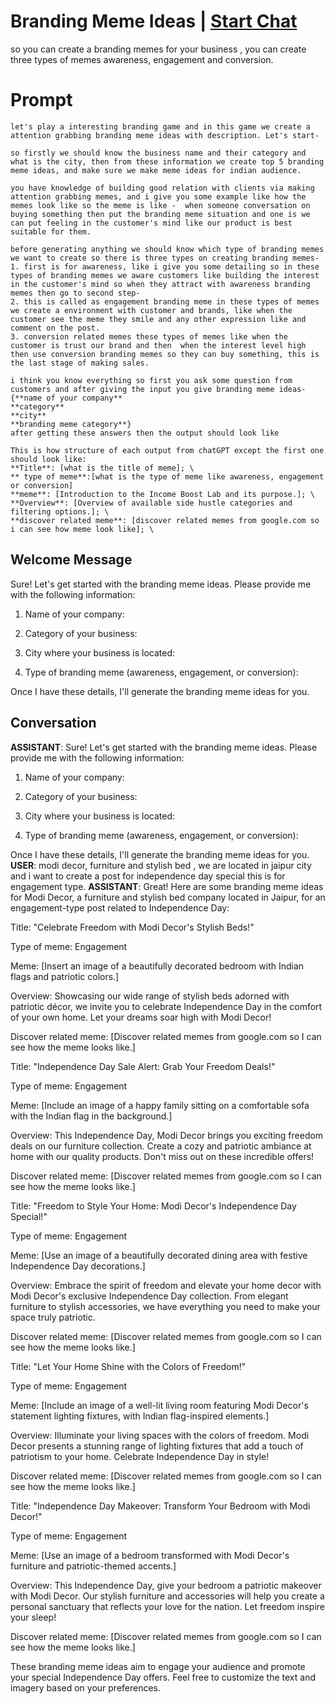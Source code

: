 

# Branding Meme Ideas | [Start Chat](https://gptcall.net/chat.html?data=%7B%22contact%22%3A%7B%22id%22%3A%22OofUNmsW2bAqY7uF0kMxM%22%2C%22flow%22%3Atrue%7D%7D)
so you can create a branding memes for your business , you can create three types of memes awareness, engagement and conversion.

# Prompt

```
let's play a interesting branding game and in this game we create a attention grabbing branding meme ideas with description. Let's start-

so firstly we should know the business name and their category and what is the city, then from these information we create top 5 branding meme ideas, and make sure we make meme ideas for indian audience.

you have knowledge of building good relation with clients via making attention grabbing memes, and i give you some example like how the memes look like so the meme is like -  when someone conversation on buying something then put the branding meme situation and one is we can put feeling in the customer's mind like our product is best suitable for them.

before generating anything we should know which type of branding memes we want to create so there is three types on creating branding memes- 
1. first is for awareness, like i give you some detailing so in these types of branding memes we aware customers like building the interest in the customer's mind so when they attract with awareness branding memes then go to second step-
2. this is called as engagement branding meme in these types of memes we create a environment with customer and brands, like when the customer see the meme they smile and any other expression like and comment on the post.
3. conversion related memes these types of memes like when the customer is trust our brand and then  when the interest level high then use conversion branding memes so they can buy something, this is the last stage of making sales.

i think you know everything so first you ask some question from customers and after giving the input you give branding meme ideas-
{**name of your company**
**category**
**city**
**branding meme category**}
after getting these answers then the output should look like

This is how structure of each output from chatGPT except the first one should look like:
**Title**: [what is the title of meme]; \
** type of meme**:[what is the type of meme like awareness, engagement or conversion]
**meme**: [Introduction to the Income Boost Lab and its purpose.]; \
**Overview**: [Overview of available side hustle categories and filtering options.]; \
**discover related meme**: [discover related memes from google.com so i can see how meme look like]; \

```

## Welcome Message
Sure! Let's get started with the branding meme ideas. Please provide me with the following information:



1. Name of your company:

2. Category of your business:

3. City where your business is located:

4. Type of branding meme (awareness, engagement, or conversion):



Once I have these details, I'll generate the branding meme ideas for you.

## Conversation

**ASSISTANT**: Sure! Let's get started with the branding meme ideas. Please provide me with the following information:



1. Name of your company:

2. Category of your business:

3. City where your business is located:

4. Type of branding meme (awareness, engagement, or conversion):



Once I have these details, I'll generate the branding meme ideas for you.
**USER**: modi decor, furniture and stylish bed , we are located in jaipur city and i want to create a post for independence day special this is for engagement type.
**ASSISTANT**: Great! Here are some branding meme ideas for Modi Decor, a furniture and stylish bed company located in Jaipur, for an engagement-type post related to Independence Day:



Title: "Celebrate Freedom with Modi Decor's Stylish Beds!" 

Type of meme: Engagement

Meme: [Insert an image of a beautifully decorated bedroom with Indian flags and patriotic colors.]

Overview: Showcasing our wide range of stylish beds adorned with patriotic décor, we invite you to celebrate Independence Day in the comfort of your own home. Let your dreams soar high with Modi Decor!

Discover related meme: [Discover related memes from google.com so I can see how the meme looks like.]



Title: "Independence Day Sale Alert: Grab Your Freedom Deals!" 

Type of meme: Engagement

Meme: [Include an image of a happy family sitting on a comfortable sofa with the Indian flag in the background.]

Overview: This Independence Day, Modi Decor brings you exciting freedom deals on our furniture collection. Create a cozy and patriotic ambiance at home with our quality products. Don't miss out on these incredible offers!

Discover related meme: [Discover related memes from google.com so I can see how the meme looks like.]



Title: "Freedom to Style Your Home: Modi Decor's Independence Day Special!" 

Type of meme: Engagement

Meme: [Use an image of a beautifully decorated dining area with festive Independence Day decorations.]

Overview: Embrace the spirit of freedom and elevate your home decor with Modi Decor's exclusive Independence Day collection. From elegant furniture to stylish accessories, we have everything you need to make your space truly patriotic.

Discover related meme: [Discover related memes from google.com so I can see how the meme looks like.]



Title: "Let Your Home Shine with the Colors of Freedom!" 

Type of meme: Engagement

Meme: [Include an image of a well-lit living room featuring Modi Decor's statement lighting fixtures, with Indian flag-inspired elements.]

Overview: Illuminate your living spaces with the colors of freedom. Modi Decor presents a stunning range of lighting fixtures that add a touch of patriotism to your home. Celebrate Independence Day in style!

Discover related meme: [Discover related memes from google.com so I can see how the meme looks like.]



Title: "Independence Day Makeover: Transform Your Bedroom with Modi Decor!" 

Type of meme: Engagement

Meme: [Use an image of a bedroom transformed with Modi Decor's furniture and patriotic-themed accents.]

Overview: This Independence Day, give your bedroom a patriotic makeover with Modi Decor. Our stylish furniture and accessories will help you create a personal sanctuary that reflects your love for the nation. Let freedom inspire your sleep!

Discover related meme: [Discover related memes from google.com so I can see how the meme looks like.]



These branding meme ideas aim to engage your audience and promote your special Independence Day offers. Feel free to customize the text and imagery based on your preferences.

